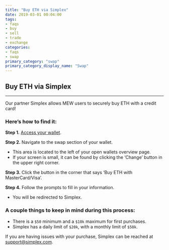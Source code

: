 ```yaml
---
title: "Buy ETH via Simplex"
date: 2019-03-01 00:04:00
tags:
- faqs
- buy
- sell
- trade
- exchange
categories:
- faqs
- swap
primary_category: "swap"
primary_category_display_name: "Swap"
---
```


## Buy ETH via Simplex
***

Our partner Simplex allows MEW users to securely buy ETH with a credit card! 



### Here’s how to find it:

**Step 1.** [Access your wallet](). 

**Step 2.** Navigate to the swap section of your wallet. 
* This area is located to the left of your open wallets overview page. 
* If your screen is small, it can be found by clicking the ‘Change’ button in the upper right corner. 

**Step 3.** Click the button in the corner that says ‘Buy ETH with MasterCard/Visa’.

**Step 4.** Follow the prompts to fill in your information.
* You will be redirected to Simplex. 



### A couple things to keep in mind during this process: 

* There is a `$50` minimum and a `$10k` maximum for first purchases.
* Simplex has a daily limit of `$20k`, with a monthly limit of `$50k`. 

If you are having issues with your purchase, Simplex can be reached at support@simplex.com. 
